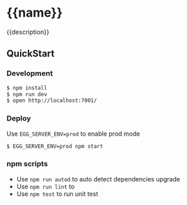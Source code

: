 # {{name}}

{{description}}

## QuickStart

### Development
```bash
$ npm install
$ npm run dev
$ open http://localhost:7001/
```

### Deploy

Use `EGG_SERVER_ENV=prod` to enable prod mode

```bash
$ EGG_SERVER_ENV=prod npm start
```

### npm scripts

- Use `npm run autod` to auto detect dependencies upgrade
- Use `npm run lint` to
- Use `npm test` to run unit test
